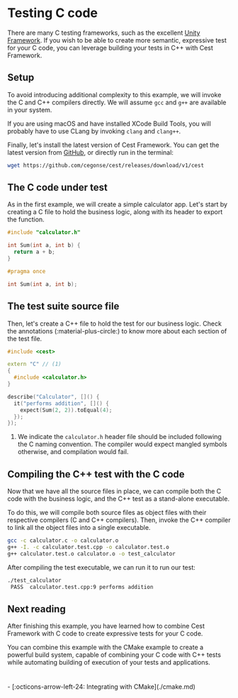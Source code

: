 # Testing C code

There are many C testing frameworks, such as the excellent [Unity Framework](https://www.throwtheswitch.org/unity). If you wish to be able to create more semantic, expressive test for your C code, you can leverage building your tests in C++ with Cest Framework.

## Setup

To avoid introducing additional complexity to this example, we will invoke the C and C++ compilers directly. We will assume `gcc` and `g++` are available in your system.

If you are using macOS and have installed XCode Build Tools, you will probably have to use CLang by invoking `clang` and `clang++`.

Finally, let's install the latest version of Cest Framework. You can get the latest version from [GitHub](https://github.com/cegonse/cest/releases),
or directly run in the terminal:

```bash title="Installing Cest Framework"
wget https://github.com/cegonse/cest/releases/download/v1/cest
```

## The C code under test

As in the first example, we will create a simple calculator app. Let's start by creating a C file to hold the business logic, along with its header to export the function.

```c title="calculator.c"
#include "calculator.h"

int Sum(int a, int b) {
  return a + b;
}
```

```c title="calculator.h"
#pragma once

int Sum(int a, int b);
```

## The test suite source file

Then, let's create a C++ file to hold the test for our business logic. Check the annotations (:material-plus-circle:) to know
more about each section of the test file.

```cpp title="calculator.test.cpp"
#include <cest>

extern "C" // (1)
{
  #include <calculator.h>
}

describe("Calculator", []() {
  it("performs addition", []() {
    expect(Sum(2, 2)).toEqual(4);
  });
});
```

1. We indicate the `calculator.h` header file should be included following the C naming convention. The compiler would expect mangled symbols otherwise, and compilation would fail.

## Compiling the C++ test with the C code

Now that we have all the source files in place, we can compile both the C code with the business logic, and the C++ test as a stand-alone executable.

To do this, we will compile both source files as object files with their respective compilers (C and C++ compilers). Then, invoke the C++ compiler to link all the object files into a single executable.

```bash title="Compiling and linking sources"
gcc -c calculator.c -o calculator.o
g++ -I. -c calculator.test.cpp -o calculator.test.o
g++ calculator.test.o calculator.o -o test_calculator
```

After compiling the test executable, we can run it to run our test:

```bash title="Running the test"
./test_calculator
 PASS  calculator.test.cpp:9 performs addition
```

## Next reading

After finishing this example, you have learned how to combine Cest Framework with C code to create expressive tests for your C code.

You can combine this example with the CMake example to create a powerful build system, capable of combining your C code with C++ tests while automating building of execution of your tests and applications.

<div class="grid cards" style="padding-top: 24px" markdown>
- [:octicons-arrow-left-24: Integrating with CMake](./cmake.md)
</div>
